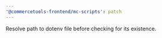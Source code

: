 ```yaml
---
'@commercetools-frontend/mc-scripts': patch
---
```


Resolve path to dotenv file before checking for its existence.
